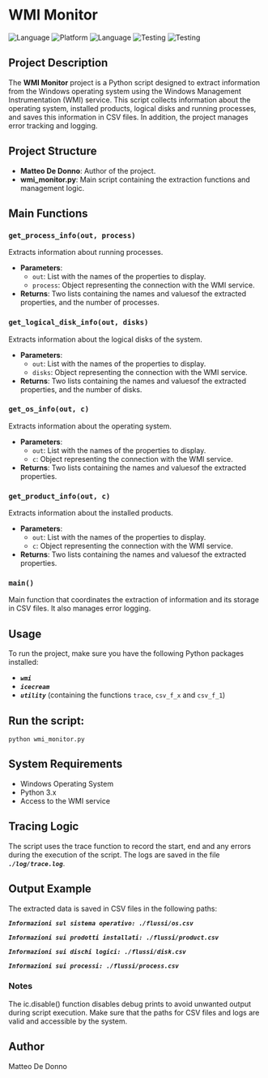 # WMI Monitor

![Language](https://img.shields.io/badge/Spellcheck-Pass-green?style=flat)
![Platform](https://img.shields.io/badge/OS%20platform%20supported-Windows,Linux-blue?style=flat)
![Language](https://img.shields.io/badge/Language-Python-yellowgreen?style=flat)
![Testing](https://img.shields.io/badge/PEP8%20CheckOnline-90+%-green)
![Testing](https://img.shields.io/badge/Test-Pass-green)

## Project Description

The **WMI Monitor** project is a Python script designed to extract information from the Windows operating system using the Windows Management Instrumentation (WMI) service. This script collects information about the operating system, installed products, logical disks and running processes, and saves this information in CSV files. In addition, the project manages error tracking and logging.

## Project Structure

- **Matteo De Donno**: Author of the project.
- **wmi_monitor.py**: Main script containing the extraction functions and management logic.

## Main Functions

### `get_process_info(out, process)`
Extracts information about running processes.

- **Parameters**:
    - `out`: List with the names of the properties to display.
    - `process`: Object representing the connection with the WMI service.
- **Returns**: Two lists containing the names and values ​​of the extracted properties, and the number of processes.

### `get_logical_disk_info(out, disks)`
Extracts information about the logical disks of the system.

- **Parameters**:
    - `out`: List with the names of the properties to display.
    - `disks`: Object representing the connection with the WMI service.
- **Returns**: Two lists containing the names and values ​​of the extracted properties, and the number of disks.

### `get_os_info(out, c)`
Extracts information about the operating system.

- **Parameters**:
    - `out`: List with the names of the properties to display.
    - `c`: Object representing the connection with the WMI service.
- **Returns**: Two lists containing the names and values ​​of the extracted properties.

### `get_product_info(out, c)`
Extracts information about the installed products.

- **Parameters**:
    - `out`: List with the names of the properties to display.
    - `c`: Object representing the connection with the WMI service.
- **Returns**: Two lists containing the names and values ​​of the extracted properties.

### `main()`
Main function that coordinates the extraction of information and its storage in CSV files. It also manages error logging.

## Usage

To run the project, make sure you have the following Python packages installed:
- ***`wmi`***
- ***`icecream`***
- ***`utility`*** (containing the functions `trace`, `csv_f_x` and `csv_f_1`)

## Run the script:
```
python wmi_monitor.py
```

## System Requirements
- Windows Operating System
- Python 3.x
- Access to the WMI service

## Tracing Logic
The script uses the trace function to record the start, end and any errors during the execution of the script.
The logs are saved in the file ***`./log/trace.log`***.

## Output Example
The extracted data is saved in CSV files in the following paths:

***`Informazioni sul sistema operativo: ./flussi/os.csv`***

***`Informazioni sui prodotti installati: ./flussi/product.csv`***

***`Informazioni sui dischi logici: ./flussi/disk.csv`***

***`Informazioni sui processi: ./flussi/process.csv`***

### Notes
The ic.disable() function disables debug prints to avoid unwanted output during script execution.
Make sure that the paths for CSV files and logs are valid and accessible by the system.

## Author
Matteo De Donno